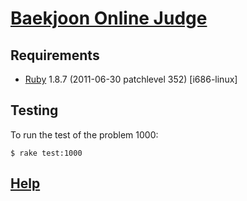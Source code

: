 # [Baekjoon Online Judge][]

## Requirements

* [Ruby][] 1.8.7 (2011-06-30 patchlevel 352) [i686-linux]

## Testing

To run the test of the problem 1000:

	$ rake test:1000

## [Help][]

[Baekjoon Online Judge]: https://www.acmicpc.net
[Ruby]: https://www.ruby-lang.org
[Help]: https://www.acmicpc.net/help/judge
